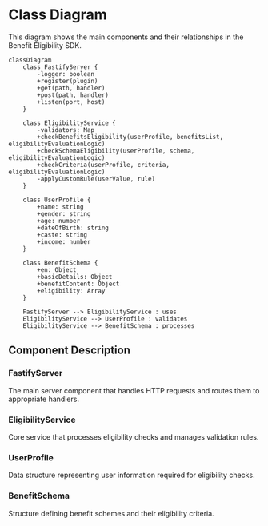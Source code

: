 # Class Diagram

This diagram shows the main components and their relationships in the Benefit Eligibility SDK.

```mermaid
classDiagram
    class FastifyServer {
        -logger: boolean
        +register(plugin)
        +get(path, handler)
        +post(path, handler)
        +listen(port, host)
    }

    class EligibilityService {
        -validators: Map
        +checkBenefitsEligibility(userProfile, benefitsList, eligibilityEvaluationLogic)
        +checkSchemaEligibility(userProfile, schema, eligibilityEvaluationLogic)
        +checkCriteria(userProfile, criteria, eligibilityEvaluationLogic)
        -applyCustomRule(userValue, rule)
    }

    class UserProfile {
        +name: string
        +gender: string
        +age: number
        +dateOfBirth: string
        +caste: string
        +income: number
    }

    class BenefitSchema {
        +en: Object
        +basicDetails: Object
        +benefitContent: Object
        +eligibility: Array
    }

    FastifyServer --> EligibilityService : uses
    EligibilityService --> UserProfile : validates
    EligibilityService --> BenefitSchema : processes
```

## Component Description

### FastifyServer
The main server component that handles HTTP requests and routes them to appropriate handlers.

### EligibilityService
Core service that processes eligibility checks and manages validation rules.

### UserProfile
Data structure representing user information required for eligibility checks.

### BenefitSchema
Structure defining benefit schemes and their eligibility criteria. 